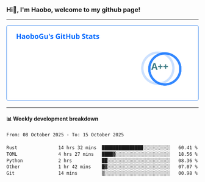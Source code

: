 <!--<h2 align="center"> Hi👋, I'm Haobo, welcome to my github page! </h2>-->
### Hi👋, I'm Haobo, welcome to my github page!
-------

<img href="https://github.com/HaoboGu" src="assets/stats.svg" alt="github stats" /> 

-------

#### 📊 **Weekly development breakdown**
<!--START_SECTION:waka-->

```txt
From: 08 October 2025 - To: 15 October 2025

Rust               14 hrs 32 mins  ███████████████░░░░░░░░░░   60.41 %
TOML               4 hrs 27 mins   ████▓░░░░░░░░░░░░░░░░░░░░   18.56 %
Python             2 hrs           ██░░░░░░░░░░░░░░░░░░░░░░░   08.36 %
Other              1 hr 42 mins    █▓░░░░░░░░░░░░░░░░░░░░░░░   07.07 %
Git                14 mins         ▒░░░░░░░░░░░░░░░░░░░░░░░░   00.98 %
```

<!--END_SECTION:waka-->
<!--
backup url: https://github-readme-status-dusky-ten.vercel.app/api?username=HaoboGu&count_private=true&show_icons=true&theme=transparent&border_color=2f80ed
-->
<!--
**HaoboGu/HaoboGu** is a ✨ _special_ ✨ repository because its `README.md` (this file) appears on your GitHub profile.

Here are some ideas to get you started:

- 🔭 I’m currently working on AI-assisted programming tools
- 🌱 I’m currently learning ...
- 👯 I’m looking to collaborate on ...
- 🤔 I’m looking for help with ...
- 💬 Ask me about ...
- 📫 How to reach me: ...
- 😄 Pronouns: ...
- ⚡ Fun fact: ...
-->
